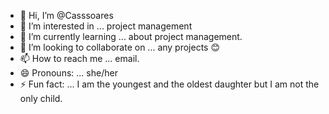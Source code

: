 - 👋 Hi, I’m @Casssoares
- 👀 I’m interested in ... project management 
- 🌱 I’m currently learning ... about project management. 
- 💞️ I’m looking to collaborate on ... any projects 😊
- 📫 How to reach me ... email. 
- 😄 Pronouns: ... she/her
- ⚡ Fun fact: ... I am the youngest and the oldest daughter but I am not the only child. 

<!---
Casssoares/Casssoares is a ✨ special ✨ repository because its `README.md` (this file) appears on your GitHub profile.
You can click the Preview link to take a look at your changes.
--->
